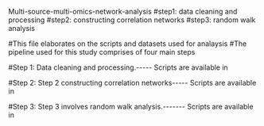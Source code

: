 Multi-source-multi-omics-network-analysis
#step1: data cleaning and processing
#step2: constructing correlation networks
#step3: random walk analysis


#This file elaborates on the scripts and datasets used for analaysis #The pipeline used for this study comprises of four main steps 

#Step 1: Data cleaning and processing.----- Scripts are available in 


#Step 2: Step 2 constructing correlation networks----- Scripts are available in 


#Step 3: Step 3 involves random walk analysis.------- Scripts are available in 




